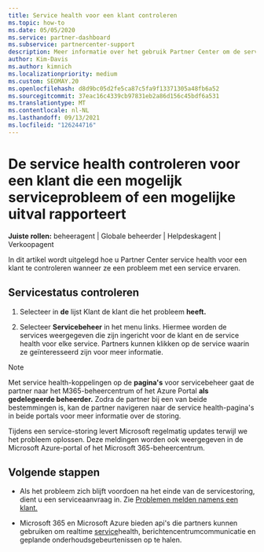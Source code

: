```yaml
---
title: Service health voor een klant controleren
ms.topic: how-to
ms.date: 05/05/2020
ms.service: partner-dashboard
ms.subservice: partnercenter-support
description: Meer informatie over het gebruik Partner Center om de service health voor een klant te controleren wanneer ze een probleem met een service ervaren.
author: Kim-Davis
ms.author: kimnich
ms.localizationpriority: medium
ms.custom: SEOMAY.20
ms.openlocfilehash: d8d9bc05d2fe5ca87c5fa9f13371305a48fb6a52
ms.sourcegitcommit: 37eac16c4339cb97831eb2a86d156c45bdf6a531
ms.translationtype: MT
ms.contentlocale: nl-NL
ms.lasthandoff: 09/13/2021
ms.locfileid: "126244716"
---
```

# <a name="check-service-health-for-a-customer-reporting-a-potential-service-problem-or-outage"></a>De service health controleren voor een klant die een mogelijk serviceprobleem of een mogelijke uitval rapporteert

**Juiste rollen:** beheeragent | Globale beheerder | Helpdeskagent | Verkoopagent

In dit artikel wordt uitgelegd hoe u Partner Center service health voor een klant te controleren wanneer ze een probleem met een service ervaren. 

## <a name="check-service-health"></a>Servicestatus controleren

1. Selecteer in **de** lijst Klant de klant die het probleem **heeft.**

2. Selecteer **Servicebeheer** in het menu links. Hiermee worden de services weergegeven die zijn ingericht voor de klant en de service health voor elke service. Partners kunnen klikken op de service waarin ze geïnteresseerd zijn voor meer informatie. 

>[!NOTE] 
> Met service health-koppelingen op de **pagina's** voor servicebeheer gaat de partner naar het M365-beheercentrum of het Azure Portal **als gedelegeerde beheerder.** Zodra de partner bij een van beide bestemmingen is, kan de partner navigeren naar de service health-pagina's in beide portals voor meer informatie over de storing.
 
Tijdens een service-storing levert Microsoft regelmatig updates terwijl we het probleem oplossen. Deze meldingen worden ook weergegeven in de Microsoft Azure-portal of het Microsoft 365-beheercentrum.

## <a name="next-steps"></a>Volgende stappen 

- Als het probleem zich blijft voordoen na het einde van de servicestoring, dient u een serviceaanvraag in. Zie [Problemen melden namens een klant.](report-problems-on-behalf-of-a-customer.md)

- Microsoft 365 en Microsoft Azure bieden api's die partners kunnen gebruiken om realtime [service](get-automated-service-notifications-with-our-apis.md)health, berichtencentrumcommunicatie en geplande onderhoudsgebeurtenissen op te halen.

 


